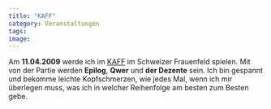 ```yaml
---
title: "KAFF"
category: Veranstaltungen
tags: 
image: 
---
```


Am **11.04.2009** werde ich im [KAFF](http://www.kaff.ch/) im Schweizer Frauenfeld spielen. Mit von der Partie werden **Epilog**, **Qwer** und **der Dezente** sein. Ich bin gespannt und bekomme leichte Kopfschmerzen, wie jedes Mal, wenn ich mir überlegen muss, was ich in welcher Reihenfolge am besten zum Besten gebe.